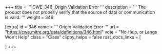 +++
title = '''
CWE-346: Origin Validation Error
'''
description	= '''
The product does not properly verify that the source of data or communication is valid.
'''
weight = 346

[extra]
id = 346
name = '''
Origin Validation Error
'''
url = "https://cwe.mitre.org/data/definitions/346.html"
vote = "No Help, or Langs Won't Help"
class = "Class"
clippy_helps = false
rust_docs_links = [
	
]
+++
